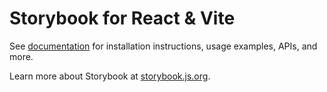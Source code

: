 # Storybook for React & Vite

See [documentation](https://storybook.js.org/docs/get-started/frameworks/react-vite?renderer=react&utm_source=readme) for installation instructions, usage examples, APIs, and more.

Learn more about Storybook at [storybook.js.org](https://storybook.js.org/?utm_source=readme).
